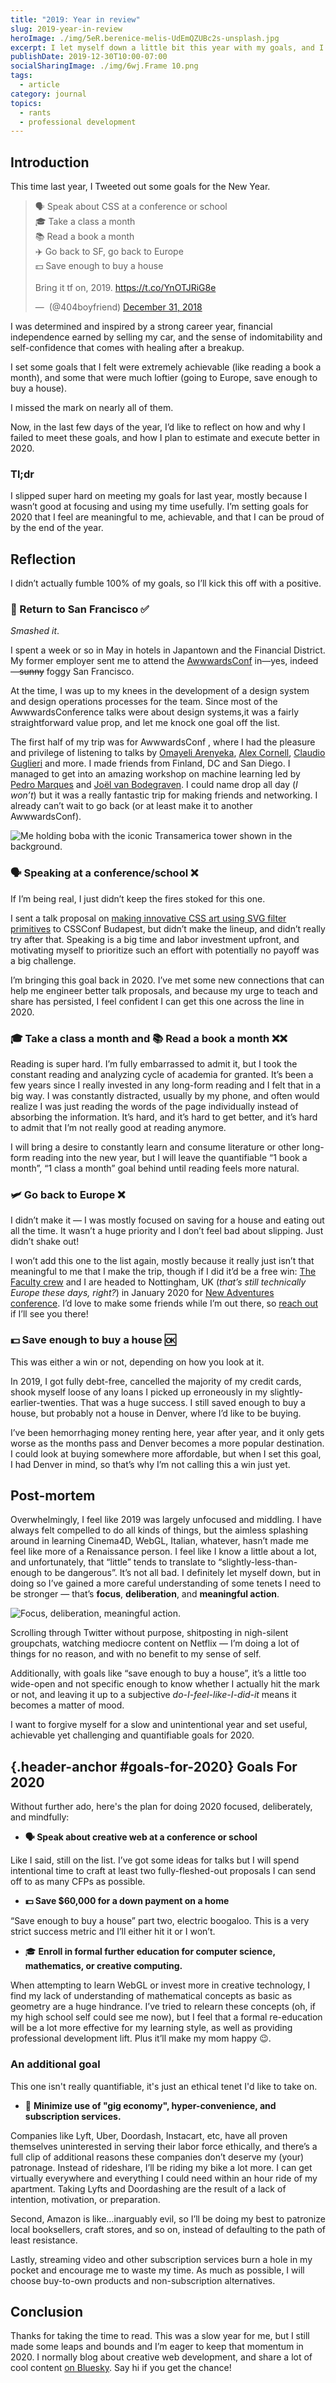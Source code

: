 ```yaml
---
title: "2019: Year in review"
slug: 2019-year-in-review
heroImage: ./img/5eR.berenice-melis-UdEmQZUBc2s-unsplash.jpg
excerpt: I let myself down a little bit this year with my goals, and I'd like to examine how and why that happened. I'm staying hopeful, estimating better, and executing better in 2020.
publishDate: 2019-12-30T10:00-07:00
socialSharingImage: ./img/6wj.Frame 10.png
tags:
  - article
category: journal
topics:
  - rants
  - professional development
---
```


## Introduction

This time last year, I Tweeted out some goals for the New Year.

<blockquote class="twitter-tweet"><p lang="en" dir="ltr">🗣️ Speak about CSS at a conference or school<br>🎓 Take a class a month<br>📚 Read a book a month<br>✈️ Go back to SF, go back to Europe<br>💵 Save enough to buy a house<br><br>Bring it tf on, 2019. <a href="https://t.co/YnOTJRiG8e">https://t.co/YnOTJRiG8e</a></p>&mdash; ؜ (@404boyfriend) <a href="https://twitter.com/404boyfriend/status/1079830658946555907?ref_src=twsrc%5Etfw">December 31, 2018</a></blockquote> <script webc:keep async src="https://platform.twitter.com/widgets.js" charset="utf-8"></script>

I was determined and inspired by a strong career year, financial independence earned by selling my car, and the sense of indomitability and self-confidence that comes with healing after a breakup.

I set some goals that I felt were extremely achievable (like reading a book a month), and some that were much loftier (going to Europe, save enough to buy a house).

I missed the mark on nearly all of them.

Now, in the last few days of the year, I’d like to reflect on how and why I failed to meet these goals, and how I plan to estimate and execute better in 2020.

### Tl;dr

I slipped super hard on meeting my goals for last year, mostly because I wasn’t good at focusing and using my time usefully. I’m setting goals for 2020 that I feel are meaningful to me, achievable, and that I can be proud of by the end of the year.

## Reflection

I didn’t actually fumble 100% of my goals, so I’ll kick this off with a positive.

### 🌉 Return to San Francisco ✅

_Smashed it_.

I spent a week or so in May in hotels in Japantown and the Financial District. My former employer sent me to attend the [AwwwardsConf](https://www.awwwards.com/conference-san-francisco-2019/) in—yes, indeed—~~sunny~~ foggy San Francisco.

At the time, I was up to my knees in the development of a design system and design operations processes for the team. Since most of the AwwwardsConference talks were about design systems,it was a fairly straightforward value prop, and let me knock one goal off the list.

The first half of my trip was for AwwwardsConf , where I had the pleasure and privilege of listening to talks by [Omayeli Arenyeka](https://www.omayeli.com/), [Alex Cornell](https://www.alexcornell.com/), [Claudio Guglieri](https://guglieri.com/) and more. I made friends from Finland, DC and San Diego. I managed to get into an amazing workshop on machine learning led by [Pedro Marques](https://www.pedromarques.io/) and [Joël van Bodegraven](https://twitter.com/jvb_nl?lang=en). I could name drop all day (_I won’t_) but it was a really fantastic trip for making friends and networking. I already can’t wait to go back (or at least make it to another AwwwardsConf).

![Me holding boba with the iconic Transamerica tower shown in the background.](https://res.cloudinary.com/henry-codes/image/upload/v1735169302/2019-05-11_12.32.58_1_csoxyz.jpg)

### 🗣️ Speaking at a conference/school ❌

If I’m being real, I just didn’t keep the fires stoked for this one.

I sent a talk proposal on [making innovative CSS art using SVG filter primitives](https://codepen.io/xdesro/pen/MzKZrE) to CSSConf Budapest, but didn’t make the lineup, and didn’t really try after that. Speaking is a big time and labor investment upfront, and motivating myself to prioritize such an effort with potentially no payoff was a big challenge.

I’m bringing this goal back in 2020. I’ve met some new connections that can help me engineer better talk proposals, and because my urge to teach and share has persisted, I feel confident I can get this one across the line in 2020.

### 🎓 Take a class a month and 📚 Read a book a month ❌❌

Reading is super hard. I’m fully embarrassed to admit it, but I took the constant reading and analyzing cycle of academia for granted. It’s been a few years since I really invested in any long-form reading and I felt that in a big way. I was constantly distracted, usually by my phone, and often would realize I was just reading the words of the page individually instead of absorbing the information. It’s hard, and it’s hard to get better, and it’s hard to admit that I’m not really good at reading anymore.

I will bring a desire to constantly learn and consume literature or other long-form reading into the new year, but I will leave the quantifiable “1 book a month”, “1 class a month” goal behind until reading feels more natural.

### 🛩 Go back to Europe ❌

I didn’t make it — I was mostly focused on saving for a house and eating out all the time. It wasn’t a huge priority and I don’t feel bad about slipping. Just didn’t shake out!

I won’t add this one to the list again, mostly because it really just isn’t that meaningful to me that I make the trip, though if I did it’d be a free win: [The Faculty crew](https://faculty.com/) and I are headed to Nottingham, UK (_that’s still technically Europe these days, right?_) in January 2020 for [New Adventures conference](https://newadventuresconf.com/2020/). I’d love to make some friends while I’m out there, so [reach out](https://twitter.com/messages/2509306208-2509306208?recipient_id=2509306208) if I’ll see you there!

### 💵 Save enough to buy a house 🆗

This was either a win or not, depending on how you look at it.

In 2019, I got fully debt-free, cancelled the majority of my credit cards, shook myself loose of any loans I picked up erroneously in my slightly-earlier-twenties. That was a huge success. I still saved enough to buy a house, but probably not a house in Denver, where I’d like to be buying.

I’ve been hemorrhaging money renting here, year after year, and it only gets worse as the months pass and Denver becomes a more popular destination. I could look at buying somewhere more affordable, but when I set this goal, I had Denver in mind, so that’s why I’m not calling this a win just yet.

## Post-mortem

Overwhelmingly, I feel like 2019 was largely unfocused and middling. I have always felt compelled to do all kinds of things, but the aimless splashing around in learning Cinema4D, WebGL, Italian, whatever, hasn’t made me feel like more of a Renaissance person. I feel like I know a little about a lot, and unfortunately, that “little” tends to translate to “slightly-less-than-enough to be dangerous”.
It’s not all bad. I definitely let myself down, but in doing so I’ve gained a more careful understanding of some tenets I need to be stronger — that’s **focus**, **deliberation**, and **meaningful action**.

![Focus, deliberation, meaningful action.](https://res.cloudinary.com/henry-codes/image/upload/v1735169300/keybase-case-01_u8dzea.png)

Scrolling through Twitter without purpose, shitposting in nigh-silent groupchats, watching mediocre content on Netflix — I’m doing a lot of things for no reason, and with no benefit to my sense of self.

Additionally, with goals like “save enough to buy a house”, it’s a little too wide-open and not specific enough to know whether I actually hit the mark or not, and leaving it up to a subjective _do-I-feel-like-I-did-it_ means it becomes a matter of mood.

I want to forgive myself for a slow and unintentional year and set useful, achievable yet challenging and quantifiable goals for 2020.

## [](#goals-for-2020){.header-anchor #goals-for-2020} Goals For 2020

Without further ado, here's the plan for doing 2020 focused, deliberately, and mindfully:

- **🗣️ Speak about creative web at a conference or school**

Like I said, still on the list. I’ve got some ideas for talks but I will spend intentional time to craft at least two fully-fleshed-out proposals I can send off to as many CFPs as possible.

- **💵 Save $60,000 for a down payment on a home**

“Save enough to buy a house” part two, electric boogaloo. This is a very strict success metric and I’ll either hit it or I won’t.

- 🎓 **Enroll in formal further education for computer science, mathematics, or creative computing.**

When attempting to learn WebGL or invest more in creative technology, I find my lack of understanding of mathematical concepts as basic as geometry are a huge hindrance. I’ve tried to relearn these concepts (oh, if my high school self could see me now), but I feel that a formal re-education will be a lot more effective for my learning style, as well as providing professional development lift. Plus it’ll make my mom happy 😉.

### An additional goal

This one isn't really quantifiable, it's just an ethical tenet I'd like to take on.

- 🥀 **Minimize use of "gig economy", hyper-convenience, and subscription services.**

Companies like Lyft, Uber, Doordash, Instacart, etc, have all proven themselves uninterested in serving their labor force ethically, and there’s a full clip of additional reasons these companies don’t deserve my (your) patronage. Instead of rideshare, I’ll be riding my bike a lot more. I can get virtually everywhere and everything I could need within an hour ride of my apartment. Taking Lyfts and Doordashing are the result of a lack of intention, motivation, or preparation.

Second, Amazon is like…inarguably evil, so I’ll be doing my best to patronize local booksellers, craft stores, and so on, instead of defaulting to the path of least resistance.

Lastly, streaming video and other subscription services burn a hole in my pocket and encourage me to waste my time. As much as possible, I will choose buy-to-own products and non-subscription alternatives.

## Conclusion

Thanks for taking the time to read. This was a slow year for me, but I still made some leaps and bounds and I’m eager to keep that momentum in 2020. I normally blog about creative web development, and share a lot of cool content [on Bluesky](https://bsky.app/profile/strange.website). Say hi if you get the chance!
